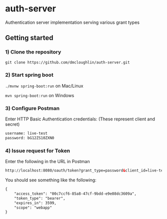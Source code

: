 # auth-server
Authentication server implementation serving various grant types

## Getting started
### 1) Clone the repository
```html
git clone https://github.com/dmcloughlin/auth-server.git
```

### 2) Start spring boot
``` ./mvnw spring-boot:run ``` on Mac/Linux

``` mvn spring-boot:run ``` on Windows

### 3) Configure Postman
Enter HTTP Basic Authentication credentials: (These represent client and secret)
```html
username: live-test
password: bG12ZS10ZXN0
```

### 4) Issue request for Token
Enter the following in the URL in Postman
```html
http://localhost:8080/oauth/token?grant_type=password&client_id=live-test&username=user&password=password
```

You should see something like the following:

```html
{
    "access_token": "00c7ccf6-85a8-47cf-9bdd-e9e08dc3609a",
    "token_type": "bearer",
    "expires_in": 3599,
    "scope": "webapp"
}
```








